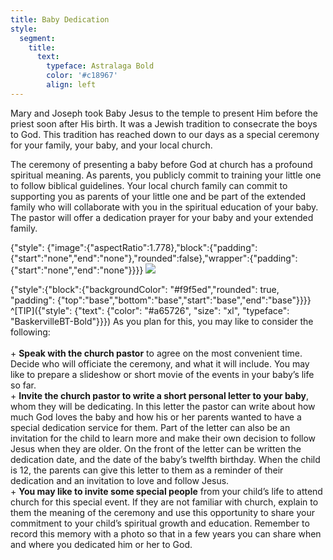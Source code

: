 ```yaml
---
title: Baby Dedication
style:
  segment:
    title:
      text:
        typeface: Astralaga Bold
        color: '#c18967'
        align: left
---
```


Mary and Joseph took Baby Jesus to the temple to present Him before the priest soon after His birth. It was a Jewish tradition to consecrate the boys to God. This tradition has reached down to our days as a special ceremony for your family, your baby, and your local church.

The ceremony of presenting a baby before God at church has a profound spiritual meaning. As parents, you publicly commit to training your little one to follow biblical guidelines. Your local church family can commit to supporting you as parents of your little one and be part of the extended family who will collaborate with you in the spiritual education of your baby. The pastor will offer a dedication prayer for your baby and your extended family.

{"style": {"image":{"aspectRatio":1.778},"block":{"padding":{"start":"none","end":"none"},"rounded":false},"wrapper":{"padding":{"start":"none","end":"none"}}}}
![](https://sabbath-school-resources-assets.adventech.io/en/aij/2025-00-bb-pb/part-1-05-spiritual-habits-for-the-family/baby-dedication.png)

{"style":{"block":{"backgroundColor": "#f9f5ed","rounded": true, "padding": {"top":"base","bottom":"base","start":"base","end":"base"}}}}
^[TIP]({"style": {"text": {"color": "#a65726", "size": "xl", "typeface": "BaskervilleBT-Bold"}}}) As you plan for this, you may like to consider the following:\
\
\+ **Speak with the church pastor** to agree on the most convenient time. Decide who will officiate the ceremony, and what it will include. You may like to prepare a slideshow or short movie of the events in your baby’s life so far.\
\+ **Invite the church pastor to write a short personal letter to your baby**, whom they will be dedicating. In this letter the pastor can write about how much God loves the baby and how his or her parents wanted to have a special dedication service for them. Part of the letter can also be an invitation for the child to learn more and make their own decision to follow Jesus when they are older. On the front of the letter can be written the dedication date, and the date of the baby’s twelfth birthday. When the child is 12, the parents can give this letter to them as a reminder of their dedication and an invitation to love and follow Jesus.\
\+ **You may like to invite some special people** from your child’s life to attend church for this special event. If they are not familiar with church, explain to them the meaning of the ceremony and use this opportunity to share your commitment to your child’s spiritual growth and education. Remember to record this memory with a photo so that in a few years you can share when and where you dedicated him or her to God.
